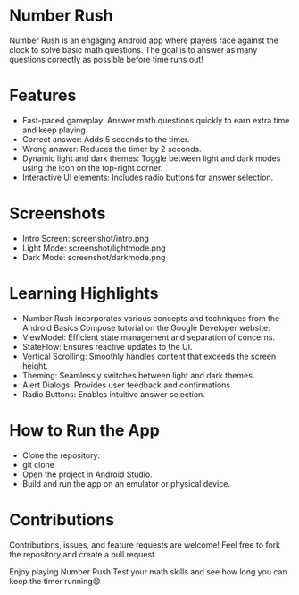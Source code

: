 # Number Rush
Number Rush is an engaging Android app where players race against the clock to solve basic math questions. The goal is to answer as many questions correctly as possible before time runs out!

# Features
* Fast-paced gameplay: Answer math questions quickly to earn extra time and keep playing.
* Correct answer: Adds 5 seconds to the timer.
* Wrong answer: Reduces the timer by 2 seconds.
* Dynamic light and dark themes: Toggle between light and dark modes using the icon on the top-right corner.
* Interactive UI elements: Includes radio buttons for answer selection.

# Screenshots
* Intro Screen: screenshot/intro.png
* Light Mode: screenshot/lightmode.png
* Dark Mode: screenshot/darkmode.png

# Learning Highlights
* Number Rush incorporates various concepts and techniques from the Android Basics Compose tutorial on the Google Developer website:
* ViewModel: Efficient state management and separation of concerns.
* StateFlow: Ensures reactive updates to the UI.
* Vertical Scrolling: Smoothly handles content that exceeds the screen height.
* Theming: Seamlessly switches between light and dark themes.
* Alert Dialogs: Provides user feedback and confirmations.
* Radio Buttons: Enables intuitive answer selection.

# How to Run the App
* Clone the repository:
* git clone <repository-url>
* Open the project in Android Studio.
* Build and run the app on an emulator or physical device.

# Contributions
Contributions, issues, and feature requests are welcome! Feel free to fork the repository and create a pull request.

Enjoy playing Number Rush
Test your math skills and see how long you can keep the timer running😄

